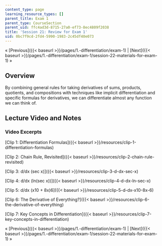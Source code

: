 ```yaml
---
content_type: page
learning_resource_types: []
parent_title: Exam 1
parent_type: CourseSection
parent_uid: ffc4ad3d-8715-27a0-ef73-8ec4809f2038
title: 'Session 21: Review for Exam 1'
uid: 0bc7f9cd-2fd4-5990-1983-2c45df40e073
---
```


« [Previous]({{< baseurl >}}/pages/1.-differentiation/exam-1) | [Next]({{< baseurl >}}/pages/1.-differentiation/exam-1/session-22-materials-for-exam-1) »

Overview
--------

By combining general rules for taking derivatives of sums, products, quotients, and compositions with techniques like implicit differentiation and specific formulas for derivatives, we can differentiate almost any function we can think of.

Lecture Video and Notes
-----------------------

### Video Excerpts

[Clip 1: Differentiation Formulas]({{< baseurl >}}/resources/clip-1-differentiation-formulas)

[Clip 2: Chain Rule, Revisited]({{< baseurl >}}/resources/clip-2-chain-rule-revisited)

[Clip 3: d/dx (sec x)]({{< baseurl >}}/resources/clip-3-d-dx-sec-x)

[Clip 4: d/dx (ln(sec x))]({{< baseurl >}}/resources/clip-4-d-dx-ln-sec-x)

[Clip 5: d/dx (x10 + 8x)6]({{< baseurl >}}/resources/clip-5-d-dx-x10-8x-6)

[Clip 6: The Derivative of Everything?]({{< baseurl >}}/resources/clip-6-the-derivative-of-everything)

[Clip 7: Key Concepts in Differentiation]({{< baseurl >}}/resources/clip-7-key-concepts-in-differentiation)

« [Previous]({{< baseurl >}}/pages/1.-differentiation/exam-1) | [Next]({{< baseurl >}}/pages/1.-differentiation/exam-1/session-22-materials-for-exam-1) »